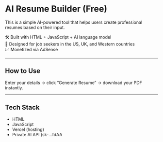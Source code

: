 # AI Resume Builder (Free)

This is a simple AI-powered tool that helps users create professional resumes based on their input.

🛠 Built with HTML + JavaScript + AI language model  
💼 Designed for job seekers in the US, UK, and Western countries  
📈 Monetized via AdSense

---

## How to Use
Enter your details → click “Generate Resume” → download your PDF instantly.

---

## Tech Stack
- HTML
- JavaScript
- Vercel (hosting)
- Private AI API (sk-...fdAA
